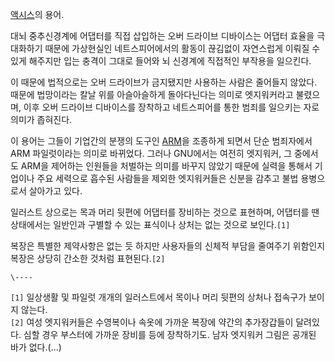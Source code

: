 [액시스](%EC%95%A1%EC%8B%9C%EC%8A%A4.md)의 용어.

대뇌 중추신경계에 어댑터를 직접 삽입하는 오버 드라이브 디바이스는 어댑터 효율을 극대화하기 때문에 가상현실인 네트스피어에서의 활동이 끊김없이
자연스럽게 이뤄질 수 있게 해주지만 입는 충격이 그대로 들어와 뇌 신경계에 직접적인 부작용을 일으킨다.  

이 때문에 법적으로는 오버 드라이브가 금지됐지만 사용하는 사람은 줄어들지 않았다. 때문에 법망이라는 칼날 위를 아슬아슬하게 돌아다닌다는
의미로 엣지워커라고 불렸으며, 이후 오버 드라이브 디바이스를 장착하고 네트스피어를 통한 범죄를 일으키는 자로 의미가 좁혀진다.  

이 용어는 그들이 기업간의 분쟁의 도구인 [ARM](ARM%28%EC%95%A1%EC%8B%9C%EC%8A%A4%29.md)을 조종하게
되면서 단순 범죄자에서 ARM 파일럿이라는 의미로 바뀌었다. 그러나 GNU에서는 여전히 엣지워커, 그 중에서도 ARM을 제어하는 인원들을
처벌하는 의미를 바꾸지 않았기 때문에 실력을 통해서 기업이나 주요 세력으로 흡수된 사람들을 제외한 엣지워커들은 신분을 감추고 불법 용병으로서
살아가고 있다.

일러스트 상으로는 목과 머리 뒷편에 어댑터를 장비하는 것으로 표현하며, 어댑터를 땐 상태에서는 일반인과 구별할 수 있는 표식이나 상처는 없는
것으로 보인다.`[1]`

복장은 특별한 제약사항은 없는 듯 하지만 사용자들의 신체적 부담을 줄여주기 위함인지 복장은 상당히 간소한 것처럼 표현된다.`[2]`

`\----`

`[1]` 일상생활 및 파일럿 개개의 일러스트에서 목이나 머리 뒷편의 상처나 접속구가 보이지 않는다.  
`[2]` 여성 엣지워커들은 수영복이나 속옷에 가까운 복장에 약간의 추가장갑들이 달려있다. 심할 경우 부스터에 가까운 장비를 등에
장착하기도. 남자 엣지워커 그림은 공개된 바가 없다.(...)

